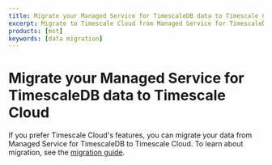 ```yaml
---
title: Migrate your Managed Service for TimescaleDB data to Timescale Cloud
excerpt: Migrate to Timescale Cloud from Managed Service for TimescaleDB
products: [mst]
keywords: [data migration]
---
```


# Migrate your Managed Service for TimescaleDB data to Timescale Cloud

If you prefer Timescale Cloud's features, you can migrate your data from Managed
Service for TimescaleDB to Timescale Cloud. To learn about migration, see the
[migration guide][migration].

[migration]: /use-timescale/:currentVersion:/migrate-data/
